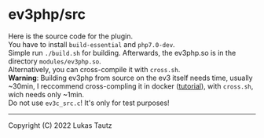 # ev3php/src
Here is the source code for the plugin.
<br>
You have to install `build-essential` and `php7.0-dev`.
<br>
Simple run `./build.sh` for building. Afterwards, the ev3php.so is in the directory `modules/ev3php.so`.<br>
Alternatively, you can cross-compile it with `cross.sh`.
<br>
**Warning**: Building ev3php from source on the ev3 itself needs time, usually ~30min, I reccommend cross-compling it in docker ([tutorial](https://www.ev3dev.org/docs/tutorials/using-docker-to-cross-compile)), with `cross.sh`, wich needs only ~1min.
<br>
Do not use `ev3c_src.c`! It's only for test purposes!
* * *
Copyright (C) 2022 Lukas Tautz
